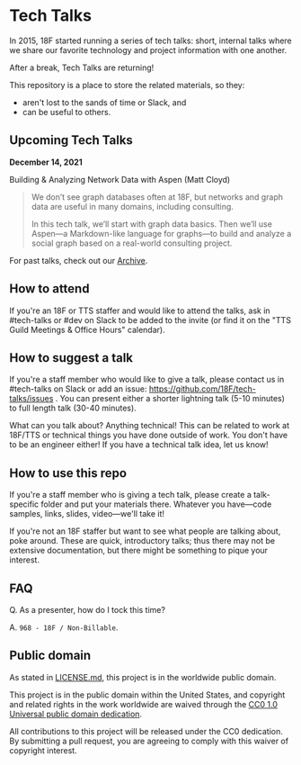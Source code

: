 # Tech Talks

In 2015, 18F started running a series of tech talks: short, internal talks where we share our favorite technology and project information with one another.

After a break, Tech Talks are returning!

This repository is a place to store the related materials, so they:
* aren't lost to the sands of time or Slack, and
* can be useful to others.

## Upcoming Tech Talks

**December 14, 2021**

Building & Analyzing Network Data with Aspen (Matt Cloyd)

>We don’t see graph databases often at 18F, but networks and graph data are useful in many domains, including consulting.
>
>In this tech talk, we’ll start with graph data basics. Then we’ll use Aspen—a Markdown-like language for graphs—to build and analyze a social graph based on a real-world consulting project.


For past talks, check out our [Archive](archive.md).


## How to attend

If you're an 18F or TTS staffer and would like to attend the talks, ask in #tech-talks or #dev on Slack to be added to the invite (or find it on the "TTS Guild Meetings & Office Hours" calendar).

## How to suggest a talk

If you're a staff member who would like to give a talk, please contact us in #tech-talks on Slack or add an issue: https://github.com/18F/tech-talks/issues . You can present either a shorter lightning talk (5-10 minutes) to full length talk (30-40 minutes).

What can you talk about? Anything technical! This can be related to work at 18F/TTS or technical things you have done outside of work. You don't have to be an engineer either! If you have a technical talk idea, let us know!

## How to use this repo

If you're a staff member who is giving a tech talk, please create a talk-specific folder and put your materials there. Whatever you have—code samples, links, slides, video—we'll take it!

If you're not an 18F staffer but want to see what people are talking about, poke around. These are quick, introductory talks; thus there may not be extensive documentation, but there might be something to pique your interest.

## FAQ

Q. As a presenter, how do I tock this time?

A. `968 - 18F / Non-Billable`.

## Public domain

As stated in [LICENSE.md](LICENSE.md), this project is in the worldwide public domain.

This project is in the public domain within the United States, and copyright and related rights in the work worldwide are waived through the [CC0 1.0 Universal public domain dedication](https://creativecommons.org/publicdomain/zero/1.0/).

All contributions to this project will be released under the CC0 dedication. By submitting a pull request, you are agreeing to comply with this waiver of copyright interest.
